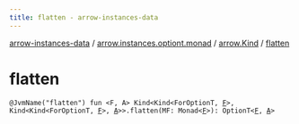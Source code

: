 ```yaml
---
title: flatten - arrow-instances-data
---
```


[arrow-instances-data](../../index.html) / [arrow.instances.optiont.monad](../index.html) / [arrow.Kind](index.html) / [flatten](./flatten.html)

# flatten

`@JvmName("flatten") fun <F, A> Kind<Kind<ForOptionT, `[`F`](flatten.html#F)`>, Kind<Kind<ForOptionT, `[`F`](flatten.html#F)`>, `[`A`](flatten.html#A)`>>.flatten(MF: Monad<`[`F`](flatten.html#F)`>): OptionT<`[`F`](flatten.html#F)`, `[`A`](flatten.html#A)`>`